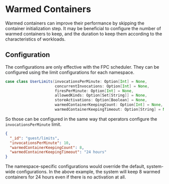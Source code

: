 <!--
#
# Licensed to the Apache Software Foundation (ASF) under one or more
# contributor license agreements.  See the NOTICE file distributed with
# this work for additional information regarding copyright ownership.
# The ASF licenses this file to You under the Apache License, Version 2.0
# (the "License"); you may not use this file except in compliance with
# the License.  You may obtain a copy of the License at
#
#     http://www.apache.org/licenses/LICENSE-2.0
#
# Unless required by applicable law or agreed to in writing, software
# distributed under the License is distributed on an "AS IS" BASIS,
# WITHOUT WARRANTIES OR CONDITIONS OF ANY KIND, either express or implied.
# See the License for the specific language governing permissions and
# limitations under the License.
#
-->

# Warmed Containers

Warmed containers can improve their performance by skipping the container initialization step.
It may be beneficial to configure the number of warmed containers to keep, and the duration to keep them according to the characteristics of workloads.

## Configuration

The configurations are only effective with the FPC scheduler.
They can be configured using the limit configurations for each namespace.

```scala
case class UserLimits(invocationsPerMinute: Option[Int] = None,
                      concurrentInvocations: Option[Int] = None,
                      firesPerMinute: Option[Int] = None,
                      allowedKinds: Option[Set[String]] = None,
                      storeActivations: Option[Boolean] = None,
                      warmedContainerKeepingCount: Option[Int] = None,
                      warmedContainerKeepingTimeout: Option[String] = None)
```

So those can be configured in the same way that operators configure the `invocationsPerMinute` limit.

```json
{
  "_id": "guest/limits",
  "invocationsPerMinute": 10,
  "warmedContainerKeepingCount": 8,
  "warmedContainerKeepingTimeout": "24 hours"
}
```

The namespace-specific configurations would override the default, system-wide configurations.
In the above example, the system will keep 8 warmed containers for 24 hours even if there is no activation at all.
